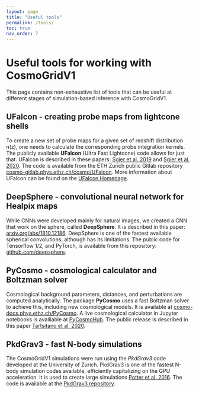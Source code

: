 ```yaml
---
layout: page
title: "Useful tools"
permalink: /tools/
toc: true
nav_order: 7
---
```


# Useful tools for working with CosmoGridV1

This page contains non-exhaustive list of tools that can be useful at different stages of simulation-based inference with CosmoGridV1.


## UFalcon - creating probe maps from lightcone shells

To create a new set of probe maps for a given set of redshift distribution n(z), one needs to calculate the corresponding probe integration kernels. The publicly available **UFalcon** (Ultra Fast Lightcone) code allows for just that. UFalcon is described in these papers: [Sgier et al. 2019](https://iopscience.iop.org/article/10.1088/1475-7516/2019/01/044) and [Sgier et al. 2020](https://arxiv.org/abs/2007.05735). The code is available from the ETH Zurich public Gitlab repository [cosmo-gitlab.phys.ethz.ch/cosmo/UFalcon](https://cosmo-gitlab.phys.ethz.ch/cosmo/UFalcon). More information about UFalcon can be found on the [UFalcon Homepage](https://cosmology.ethz.ch/research/software-lab/UFalcon.html).

## DeepSphere - convolutional neural network for Healpix maps

While CNNs were developed mainly for natural images, we created a CNN that work on the sphere, called **DeepSphere**. It is described in this paper: [arxiv.org/abs/1810.12186](https://arxiv.org/abs/1810.12186). DeepSphere is one of the fastest available spherical convolutions, although has its limitations. The public code for Tensorflow 1/2, and PyTorch, is available from this repository: 
[github.com/deepsphere](https://github.com/deepsphere).

## PyCosmo - cosmological calculator and Boltzman solver

Cosmological background parameters, distances, and perturbations are computed analytically. The package **PyCosmo** uses a fast Boltzman solver to achieve this, including new cosmological models. It is available at [cosmo-docs.phys.ethz.ch/PyCosmo](https://cosmo-docs.phys.ethz.ch/PyCosmo). A live cosmological calculator in Jupyter notebooks is avalilable at [PyCosmoHub](https://pycosmohub.com).
The public release is described in this paper [Tartsitano et al. 2020](https://arxiv.org/abs/2005.00543).


## PkdGrav3 - fast N-body simulations

The CosmoGridV1 simulations were run using the *PkdGrav3* code developed at the University of Zurich. PkdGrav3 is one of the fastest N-body simulation codes available, efficiently capitalizing on the GPU acceleration. It is used to create large simulations [Potter et al. 2016](https://arxiv.org/abs/1609.08621). The code is available at the [PkdGrav3 repository](https://bitbucket.org/dpotter/pkdgrav3/src/master/).
